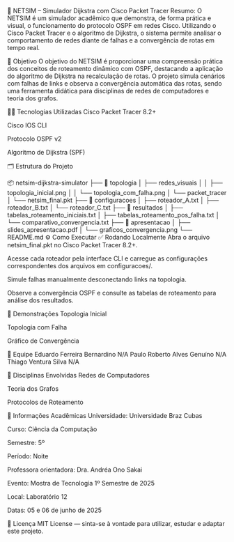 🚀 NETSIM – Simulador Dijkstra com Cisco Packet Tracer
Resumo: O NETSIM é um simulador acadêmico que demonstra, de forma prática e visual, o funcionamento do protocolo OSPF em redes Cisco. Utilizando o Cisco Packet Tracer e o algoritmo de Dijkstra, o sistema permite analisar o comportamento de redes diante de falhas e a convergência de rotas em tempo real.

🎯 Objetivo
O objetivo do NETSIM é proporcionar uma compreensão prática dos conceitos de roteamento dinâmico com OSPF, destacando a aplicação do algoritmo de Dijkstra na recalculação de rotas. O projeto simula cenários com falhas de links e observa a convergência automática das rotas, sendo uma ferramenta didática para disciplinas de redes de computadores e teoria dos grafos.

👨‍💻 Tecnologias Utilizadas
Cisco Packet Tracer 8.2+

Cisco IOS CLI

Protocolo OSPF v2

Algoritmo de Dijkstra (SPF)

🗂️ Estrutura do Projeto

📦 netsim-dijkstra-simulator
├── 📁 topologia
│   ├── redes_visuais
│   │   ├── topologia_inicial.png
│   │   └── topologia_com_falha.png
│   └── packet_tracer
│       └── netsim_final.pkt
├── 📁 configuracoes
│   ├── roteador_A.txt
│   ├── roteador_B.txt
│   └── roteador_C.txt
├── 📁 resultados
│   ├── tabelas_roteamento_iniciais.txt
│   ├── tabelas_roteamento_pos_falha.txt
│   └── comparativo_convergencia.txt
├── 📁 apresentacao
│   ├── slides_apresentacao.pdf
│   └── graficos_convergencia.png
└── README.md
⚙️ Como Executar
✅ Rodando Localmente
Abra o arquivo netsim_final.pkt no Cisco Packet Tracer 8.2+.

Acesse cada roteador pela interface CLI e carregue as configurações correspondentes dos arquivos em configuracoes/.

Simule falhas manualmente desconectando links na topologia.

Observe a convergência OSPF e consulte as tabelas de roteamento para análise dos resultados.

📸 Demonstrações
Topologia Inicial

Topologia com Falha

Gráfico de Convergência

👥 Equipe
Eduardo Ferreira Bernardino	N/A
Paulo Roberto Alves Genuíno	N/A
Thiago Ventura Silva	N/A

🧠 Disciplinas Envolvidas
Redes de Computadores

Teoria dos Grafos

Protocolos de Roteamento

🏫 Informações Acadêmicas
Universidade: Universidade Braz Cubas

Curso: Ciência da Computação

Semestre: 5º

Período: Noite

Professora orientadora: Dra. Andréa Ono Sakai

Evento: Mostra de Tecnologia 1º Semestre de 2025

Local: Laboratório 12

Datas: 05 e 06 de junho de 2025

📄 Licença
MIT License — sinta-se à vontade para utilizar, estudar e adaptar este projeto.
